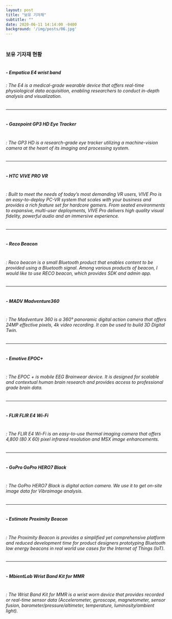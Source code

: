```yaml
---
layout: post
title: "보유 기자재"
subtitle: ""
date: 2020-06-11 14:14:00 -0400
background: '/img/posts/06.jpg'
---
```



### <br> 보유 기자재 현황
##### <br> - Empatica E4 wrist band
###### : The E4 is a medical-grade wearable device that offers real-time physiological data acquisition, enabling researchers to conduct in-depth analysis and visualization.
---
##### <br>- Gazepoint GP3 HD Eye Tracker
###### <br>: The GP3 HD is a research-grade eye tracker utilizing a machine-vision camera at the heart of its imaging and processing system.
---
##### <br>- HTC VIVE PRO VR 
###### <br>: Built to meet the needs of today’s most demanding VR users, VIVE Pro is an easy-to-deploy PC-VR system that scales with your business and provides a rich feature set for hardcore gamers. From seated environments to expansive, multi-user deployments, VIVE Pro delivers high quality visual fidelity, powerful audio and an immersive experience.
---
##### <br>- Reco Beacon
###### <br>: Reco beacon is a small Bluetooth product that enables content to be provided using a Bluetooth signal. Among various products of beacon, I would like to use RECO beacon, which provides SDK and admin app.
---
##### <br>- MADV Madventure360
###### <br>: The Madventure 360 is a 360° panoramic digital action camera that offers 24MP effective pixels, 4k video recording. It can be used to build 3D Digital Twin.
---
##### <br>- Emotive EPOC+
###### <br>: The EPOC + is mobile EEG Brainwear device. It is designed for scalable and contextual human brain research and provides access to professional grade brain data.
---
##### <br>- FLIR  FLIR E4 Wi-Fi
###### <br>: The FLIR E4 Wi-Fi is an easy-to-use thermal imaging camera that offers 4,800 (80 X 60) pixel infrared resolution and MSX image enhancements.
---
##### <br>- GoPro  GoPro HERO7 Black
###### <br>: The GoPro HERO7 Black is digital action camera. We use it to get on-site image data for Vibraimage analysis.
---
##### <br>- Estimote  Proximity Beacon
###### <br>: The Proximity Beacon is provides a simplified yet comprehensive platform and reduced development time for product designers prototyping Bluetooth low energy beacons in real world use cases for the Internet of Things (IoT).
---
##### <br>- MbientLab  Wrist Band Kit for MMR
###### <br>: The Wrist Band Kit for MMR is a wrist worn device that provides recorded or real-time sensor data (Accelerometer, gyroscope, magnetometer, sensor fusion, barometer/pressure/altimeter, temperature, luminosity/ambient light).
